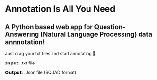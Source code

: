# Annotation Is All You Need

## A Python based web app for Question-Answering (Natural Language Processing) data annnotation!

Just drag your txt files and start annotating 🤞

𝗜𝗻𝗽𝘂𝘁: .txt file

𝗢𝘂𝘁𝗽𝘂𝘁: .Json file (SQUAD format)
